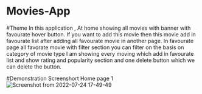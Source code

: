 # Movies-App
#Theme
In this application , At home showing all movies with banner with favourate hover button. If you want to add this movie then this movie add in favourate list after adding all favourate movie in another page. 
In favourate page all favorate movie with filter section you can filter on the basis on category of movie type  I am showing every moving which add in favourate list and show rating and popularity section and one delete button which we can delete the button.

#Demonstration Screenshort
 Home page 1
 ![Screenshot from 2022-07-24 17-49-49](https://user-images.githubusercontent.com/56158611/180647614-f1db7df9-f0f9-492b-b639-8aace2cea485.png)




